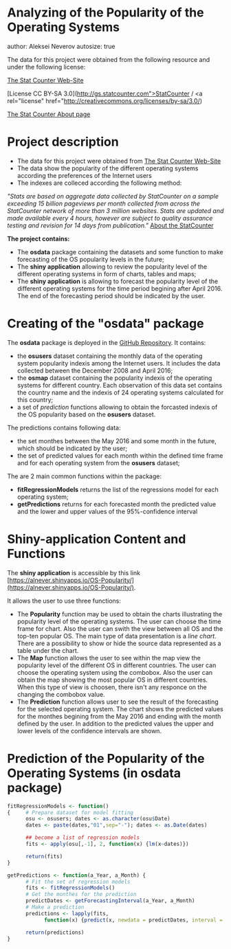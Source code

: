 Analyzing of the Popularity of the Operating Systems
========================================================
author: Aleksei Neverov
autosize: true

The data for this project were obtained from the following resource and under the following license:

[The Stat Counter Web-Site](http://gs.statcounter.com/) 

[License CC BY-SA 3.0](http://gs.statcounter.com">StatCounter</a> / <a rel="license" href="http://creativecommons.org/licenses/by-sa/3.0/)

[The Stat Counter About page](http://gs.statcounter.com/about?PHPSESSID=cjgsasrma4847lrunklejg5944)

Project description
========================================================

* The data for this project were obtained from [The Stat Counter Web-Site](http://gs.statcounter.com/)
* The data show the popularity of the different operating systems according the preferences of the Internet users
* The indexes are colleced according the following method:

*"Stats are based on aggregate data collected by StatCounter on a sample exceeding 15 billion pageviews per month collected from across the StatCounter network of more than 3 million websites. Stats are updated and made available every 4 hours, however are subject to quality assurance testing and revision for 14 days from publication."* [About the StatCounter](http://gs.statcounter.com/about?PHPSESSID=cjgsasrma4847lrunklejg5944)

**The project contains:**

* The **osdata** package containing the datasets and some function to make forecasting of the OS popularity levels in the future;
* The **shiny application** allowing to review the popularity level of the different operating systems in form of charts, tables and maps;
* The **shiny application** is allowing to forecast the popularity level of the different operating systems for the time period begining after April 2016. The end of the forecasting period should be indicated by the user.


Creating of the "osdata" package 
========================================================

The **osdata** package is deployed in the [GitHub Repository](https://github.com/alnever/osdata.git). It contains:

* the **osusers** dataset containing the monthly data of the operating system popularity indexis among the Internet users. It includes the data collected between the December 2008 and April 2016;
* the **osmap** dataset containing the popularity indexis of the operating systems for different country. Each observation of this data set contains the country name and the indexis of 24 operating systems calculated for this country;
* a set of *prediction* functions allowing to obtain the forcasted indexis of the OS popularity based on the **osusers** dataset. 

The predictions contains following data:

* the set monthes between the May 2016 and some month in the future, which should be indicated by the user;
* the set of predicted values for each month within the defined time frame and for each operating system from the **osusers** dataset;

The are 2 main common functions within the package:

* **fitRegressionModels** returns the list of the regressions model for each operating system;
* **getPredictions** returns for each forecasted month the predicted value and the lower and upper values of the 95%-confidence interval


Shiny-application Content and Functions
========================================================

The **shiny application** is accessible by this link [https://alnever.shinyapps.io/OS-Popularity/](https://alnever.shinyapps.io/OS-Popularity/). 

It allows the user to use three functions:

* The **Popularity** function may be used to obtain the charts illustrating the popularity level of the operating systems. The user can choose the time frame for chart. Also the user can swith the view between all OS and the top-ten popular OS. The main type of data presentation is a *line chart*. There are a possibility to show or hide the source data represented as a table under the chart.
* The **Map** function allows the user to see within the map view the popularity level of the different OS in different countries. The user can choose the operating system using the combobox. Also the user can obtain the map showing the most popular OS in different countries. When this type of view is choosen, there isn't any responce on the changing the combobox value.
* The **Prediction** function allows user to see the result of the forecasting for the selected operating system. The chart shows the predicted values for the monthes begining from the May 2016 and ending with the month defined by the user.  In addition to the predicted values the upper and lower levels of the confidence intervals are shown.

Prediction of the Popularity of the Operating Systems (in osdata package)
========================================================


```r
fitRegressionModels <- function()
{     # Prepare dataset for model fitting
      osu <- osusers; dates <- as.character(osu$Date)
      dates <- paste(dates,"01",sep="-"); dates <- as.Date(dates)

      ## become a list of regression models
      fits <- apply(osu[,-1], 2, function(x) {lm(x~dates)})

      return(fits)
}
```


```r
getPredictions <- function(a_Year, a_Month) {
      # Fit the set of regression models
      fits <- fitRegressionModels()
      # Get the monthes for the prediction
      predictDates <- getForecastingInterval(a_Year, a_Month)
      # Make a prediction
      predictions <- lapply(fits, 
            function(x) {predict(x, newdata = predictDates, interval = "confidence")})

      return(predictions)
}
```
